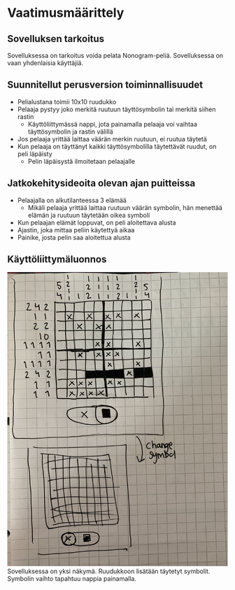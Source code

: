 # Vaatimusmäärittely

## Sovelluksen tarkoitus

Sovelluksessa on tarkoitus voida pelata Nonogram-peliä. Sovelluksessa on vaan yhdenlaisia käyttäjiä.

## Suunnitellut perusversion toiminnallisuudet
* Pelialustana toimii 10x10 ruudukko
* Pelaaja pystyy joko merkitä ruutuun täyttösymbolin  tai merkitä siihen rastin
	* Käyttöliittymässä nappi, jota painamalla pelaaja voi vaihtaa täyttösymbolin ja rastin välillä
* Jos pelaaja yrittää laittaa väärän merkin ruutuun, ei ruutua täytetä
* Kun pelaaja on täyttänyt kaikki täyttösymbolilla täytettävät ruudut, on peli läpäisty
	* Pelin läpäisystä ilmoitetaan pelaajalle

## Jatkokehitysideoita olevan ajan puitteissa
* Pelaajalla on alkutilanteessa 3 elämää
	* Mikäli pelaaja yrittää  laittaa ruutuun väärän symbolin, hän menettää elämän ja ruutuun täytetään oikea symboli
* Kun pelaajan elämät loppuvat, on peli aloitettava alusta
* Ajastin, joka mittaa peliin käytettyä aikaa
* Painike, josta pelin saa aloitettua alusta

## Käyttöliittymäluonnos
![Käyttöliittymäluonnos](kuvat/kayttoliittymaluonnos.jpg)
Sovelluksessa on yksi näkymä. Ruudukkoon lisätään täytetyt symbolit. Symbolin vaihto tapahtuu nappia painamalla.
